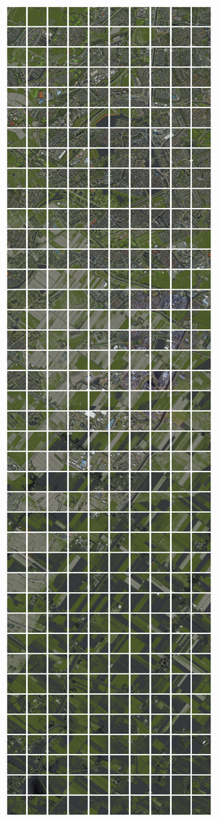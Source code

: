 <html>
<div>
<img src="https://github.com/HakkaTjakka/NL_TILE_MAP/blob/main/18/618/-1060/r.6180.-10600.png" height="44" width="44">
<img src="https://github.com/HakkaTjakka/NL_TILE_MAP/blob/main/18/618/-1060/r.6181.-10600.png" height="44" width="44">
<img src="https://github.com/HakkaTjakka/NL_TILE_MAP/blob/main/18/618/-1060/r.6182.-10600.png" height="44" width="44">
<img src="https://github.com/HakkaTjakka/NL_TILE_MAP/blob/main/18/618/-1060/r.6183.-10600.png" height="44" width="44">
<img src="https://github.com/HakkaTjakka/NL_TILE_MAP/blob/main/18/618/-1060/r.6184.-10600.png" height="44" width="44">
<img src="https://github.com/HakkaTjakka/NL_TILE_MAP/blob/main/18/618/-1060/r.6185.-10600.png" height="44" width="44">
<img src="https://github.com/HakkaTjakka/NL_TILE_MAP/blob/main/18/618/-1060/r.6186.-10600.png" height="44" width="44">
<img src="https://github.com/HakkaTjakka/NL_TILE_MAP/blob/main/18/618/-1060/r.6187.-10600.png" height="44" width="44">
<img src="https://github.com/HakkaTjakka/NL_TILE_MAP/blob/main/18/618/-1060/r.6188.-10600.png" height="44" width="44">
<img src="https://github.com/HakkaTjakka/NL_TILE_MAP/blob/main/18/618/-1060/r.6189.-10600.png" height="44" width="44">
<img src="https://github.com/HakkaTjakka/NL_TILE_MAP/blob/main/18/619/-1060/r.6190.-10600.png" height="44" width="44">
<img src="https://github.com/HakkaTjakka/NL_TILE_MAP/blob/main/18/619/-1060/r.6191.-10600.png" height="44" width="44">
<img src="https://github.com/HakkaTjakka/NL_TILE_MAP/blob/main/18/619/-1060/r.6192.-10600.png" height="44" width="44">
<img src="https://github.com/HakkaTjakka/NL_TILE_MAP/blob/main/18/619/-1060/r.6193.-10600.png" height="44" width="44">
<img src="https://github.com/HakkaTjakka/NL_TILE_MAP/blob/main/18/619/-1060/r.6194.-10600.png" height="44" width="44">
<img src="https://github.com/HakkaTjakka/NL_TILE_MAP/blob/main/18/619/-1060/r.6195.-10600.png" height="44" width="44">
<img src="https://github.com/HakkaTjakka/NL_TILE_MAP/blob/main/18/619/-1060/r.6196.-10600.png" height="44" width="44">
<img src="https://github.com/HakkaTjakka/NL_TILE_MAP/blob/main/18/619/-1060/r.6197.-10600.png" height="44" width="44">
<img src="https://github.com/HakkaTjakka/NL_TILE_MAP/blob/main/18/619/-1060/r.6198.-10600.png" height="44" width="44">
<img src="https://github.com/HakkaTjakka/NL_TILE_MAP/blob/main/18/619/-1060/r.6199.-10600.png" height="44" width="44">
<br>
<img src="https://github.com/HakkaTjakka/NL_TILE_MAP/blob/main/18/618/-1060/r.6180.-10599.png" height="44" width="44">
<img src="https://github.com/HakkaTjakka/NL_TILE_MAP/blob/main/18/618/-1060/r.6181.-10599.png" height="44" width="44">
<img src="https://github.com/HakkaTjakka/NL_TILE_MAP/blob/main/18/618/-1060/r.6182.-10599.png" height="44" width="44">
<img src="https://github.com/HakkaTjakka/NL_TILE_MAP/blob/main/18/618/-1060/r.6183.-10599.png" height="44" width="44">
<img src="https://github.com/HakkaTjakka/NL_TILE_MAP/blob/main/18/618/-1060/r.6184.-10599.png" height="44" width="44">
<img src="https://github.com/HakkaTjakka/NL_TILE_MAP/blob/main/18/618/-1060/r.6185.-10599.png" height="44" width="44">
<img src="https://github.com/HakkaTjakka/NL_TILE_MAP/blob/main/18/618/-1060/r.6186.-10599.png" height="44" width="44">
<img src="https://github.com/HakkaTjakka/NL_TILE_MAP/blob/main/18/618/-1060/r.6187.-10599.png" height="44" width="44">
<img src="https://github.com/HakkaTjakka/NL_TILE_MAP/blob/main/18/618/-1060/r.6188.-10599.png" height="44" width="44">
<img src="https://github.com/HakkaTjakka/NL_TILE_MAP/blob/main/18/618/-1060/r.6189.-10599.png" height="44" width="44">
<img src="https://github.com/HakkaTjakka/NL_TILE_MAP/blob/main/18/619/-1060/r.6190.-10599.png" height="44" width="44">
<img src="https://github.com/HakkaTjakka/NL_TILE_MAP/blob/main/18/619/-1060/r.6191.-10599.png" height="44" width="44">
<img src="https://github.com/HakkaTjakka/NL_TILE_MAP/blob/main/18/619/-1060/r.6192.-10599.png" height="44" width="44">
<img src="https://github.com/HakkaTjakka/NL_TILE_MAP/blob/main/18/619/-1060/r.6193.-10599.png" height="44" width="44">
<img src="https://github.com/HakkaTjakka/NL_TILE_MAP/blob/main/18/619/-1060/r.6194.-10599.png" height="44" width="44">
<img src="https://github.com/HakkaTjakka/NL_TILE_MAP/blob/main/18/619/-1060/r.6195.-10599.png" height="44" width="44">
<img src="https://github.com/HakkaTjakka/NL_TILE_MAP/blob/main/18/619/-1060/r.6196.-10599.png" height="44" width="44">
<img src="https://github.com/HakkaTjakka/NL_TILE_MAP/blob/main/18/619/-1060/r.6197.-10599.png" height="44" width="44">
<img src="https://github.com/HakkaTjakka/NL_TILE_MAP/blob/main/18/619/-1060/r.6198.-10599.png" height="44" width="44">
<img src="https://github.com/HakkaTjakka/NL_TILE_MAP/blob/main/18/619/-1060/r.6199.-10599.png" height="44" width="44">
<br>
<img src="https://github.com/HakkaTjakka/NL_TILE_MAP/blob/main/18/618/-1060/r.6180.-10598.png" height="44" width="44">
<img src="https://github.com/HakkaTjakka/NL_TILE_MAP/blob/main/18/618/-1060/r.6181.-10598.png" height="44" width="44">
<img src="https://github.com/HakkaTjakka/NL_TILE_MAP/blob/main/18/618/-1060/r.6182.-10598.png" height="44" width="44">
<img src="https://github.com/HakkaTjakka/NL_TILE_MAP/blob/main/18/618/-1060/r.6183.-10598.png" height="44" width="44">
<img src="https://github.com/HakkaTjakka/NL_TILE_MAP/blob/main/18/618/-1060/r.6184.-10598.png" height="44" width="44">
<img src="https://github.com/HakkaTjakka/NL_TILE_MAP/blob/main/18/618/-1060/r.6185.-10598.png" height="44" width="44">
<img src="https://github.com/HakkaTjakka/NL_TILE_MAP/blob/main/18/618/-1060/r.6186.-10598.png" height="44" width="44">
<img src="https://github.com/HakkaTjakka/NL_TILE_MAP/blob/main/18/618/-1060/r.6187.-10598.png" height="44" width="44">
<img src="https://github.com/HakkaTjakka/NL_TILE_MAP/blob/main/18/618/-1060/r.6188.-10598.png" height="44" width="44">
<img src="https://github.com/HakkaTjakka/NL_TILE_MAP/blob/main/18/618/-1060/r.6189.-10598.png" height="44" width="44">
<img src="https://github.com/HakkaTjakka/NL_TILE_MAP/blob/main/18/619/-1060/r.6190.-10598.png" height="44" width="44">
<img src="https://github.com/HakkaTjakka/NL_TILE_MAP/blob/main/18/619/-1060/r.6191.-10598.png" height="44" width="44">
<img src="https://github.com/HakkaTjakka/NL_TILE_MAP/blob/main/18/619/-1060/r.6192.-10598.png" height="44" width="44">
<img src="https://github.com/HakkaTjakka/NL_TILE_MAP/blob/main/18/619/-1060/r.6193.-10598.png" height="44" width="44">
<img src="https://github.com/HakkaTjakka/NL_TILE_MAP/blob/main/18/619/-1060/r.6194.-10598.png" height="44" width="44">
<img src="https://github.com/HakkaTjakka/NL_TILE_MAP/blob/main/18/619/-1060/r.6195.-10598.png" height="44" width="44">
<img src="https://github.com/HakkaTjakka/NL_TILE_MAP/blob/main/18/619/-1060/r.6196.-10598.png" height="44" width="44">
<img src="https://github.com/HakkaTjakka/NL_TILE_MAP/blob/main/18/619/-1060/r.6197.-10598.png" height="44" width="44">
<img src="https://github.com/HakkaTjakka/NL_TILE_MAP/blob/main/18/619/-1060/r.6198.-10598.png" height="44" width="44">
<img src="https://github.com/HakkaTjakka/NL_TILE_MAP/blob/main/18/619/-1060/r.6199.-10598.png" height="44" width="44">
<br>
<img src="https://github.com/HakkaTjakka/NL_TILE_MAP/blob/main/18/618/-1060/r.6180.-10597.png" height="44" width="44">
<img src="https://github.com/HakkaTjakka/NL_TILE_MAP/blob/main/18/618/-1060/r.6181.-10597.png" height="44" width="44">
<img src="https://github.com/HakkaTjakka/NL_TILE_MAP/blob/main/18/618/-1060/r.6182.-10597.png" height="44" width="44">
<img src="https://github.com/HakkaTjakka/NL_TILE_MAP/blob/main/18/618/-1060/r.6183.-10597.png" height="44" width="44">
<img src="https://github.com/HakkaTjakka/NL_TILE_MAP/blob/main/18/618/-1060/r.6184.-10597.png" height="44" width="44">
<img src="https://github.com/HakkaTjakka/NL_TILE_MAP/blob/main/18/618/-1060/r.6185.-10597.png" height="44" width="44">
<img src="https://github.com/HakkaTjakka/NL_TILE_MAP/blob/main/18/618/-1060/r.6186.-10597.png" height="44" width="44">
<img src="https://github.com/HakkaTjakka/NL_TILE_MAP/blob/main/18/618/-1060/r.6187.-10597.png" height="44" width="44">
<img src="https://github.com/HakkaTjakka/NL_TILE_MAP/blob/main/18/618/-1060/r.6188.-10597.png" height="44" width="44">
<img src="https://github.com/HakkaTjakka/NL_TILE_MAP/blob/main/18/618/-1060/r.6189.-10597.png" height="44" width="44">
<img src="https://github.com/HakkaTjakka/NL_TILE_MAP/blob/main/18/619/-1060/r.6190.-10597.png" height="44" width="44">
<img src="https://github.com/HakkaTjakka/NL_TILE_MAP/blob/main/18/619/-1060/r.6191.-10597.png" height="44" width="44">
<img src="https://github.com/HakkaTjakka/NL_TILE_MAP/blob/main/18/619/-1060/r.6192.-10597.png" height="44" width="44">
<img src="https://github.com/HakkaTjakka/NL_TILE_MAP/blob/main/18/619/-1060/r.6193.-10597.png" height="44" width="44">
<img src="https://github.com/HakkaTjakka/NL_TILE_MAP/blob/main/18/619/-1060/r.6194.-10597.png" height="44" width="44">
<img src="https://github.com/HakkaTjakka/NL_TILE_MAP/blob/main/18/619/-1060/r.6195.-10597.png" height="44" width="44">
<img src="https://github.com/HakkaTjakka/NL_TILE_MAP/blob/main/18/619/-1060/r.6196.-10597.png" height="44" width="44">
<img src="https://github.com/HakkaTjakka/NL_TILE_MAP/blob/main/18/619/-1060/r.6197.-10597.png" height="44" width="44">
<img src="https://github.com/HakkaTjakka/NL_TILE_MAP/blob/main/18/619/-1060/r.6198.-10597.png" height="44" width="44">
<img src="https://github.com/HakkaTjakka/NL_TILE_MAP/blob/main/18/619/-1060/r.6199.-10597.png" height="44" width="44">
<br>
<img src="https://github.com/HakkaTjakka/NL_TILE_MAP/blob/main/18/618/-1060/r.6180.-10596.png" height="44" width="44">
<img src="https://github.com/HakkaTjakka/NL_TILE_MAP/blob/main/18/618/-1060/r.6181.-10596.png" height="44" width="44">
<img src="https://github.com/HakkaTjakka/NL_TILE_MAP/blob/main/18/618/-1060/r.6182.-10596.png" height="44" width="44">
<img src="https://github.com/HakkaTjakka/NL_TILE_MAP/blob/main/18/618/-1060/r.6183.-10596.png" height="44" width="44">
<img src="https://github.com/HakkaTjakka/NL_TILE_MAP/blob/main/18/618/-1060/r.6184.-10596.png" height="44" width="44">
<img src="https://github.com/HakkaTjakka/NL_TILE_MAP/blob/main/18/618/-1060/r.6185.-10596.png" height="44" width="44">
<img src="https://github.com/HakkaTjakka/NL_TILE_MAP/blob/main/18/618/-1060/r.6186.-10596.png" height="44" width="44">
<img src="https://github.com/HakkaTjakka/NL_TILE_MAP/blob/main/18/618/-1060/r.6187.-10596.png" height="44" width="44">
<img src="https://github.com/HakkaTjakka/NL_TILE_MAP/blob/main/18/618/-1060/r.6188.-10596.png" height="44" width="44">
<img src="https://github.com/HakkaTjakka/NL_TILE_MAP/blob/main/18/618/-1060/r.6189.-10596.png" height="44" width="44">
<img src="https://github.com/HakkaTjakka/NL_TILE_MAP/blob/main/18/619/-1060/r.6190.-10596.png" height="44" width="44">
<img src="https://github.com/HakkaTjakka/NL_TILE_MAP/blob/main/18/619/-1060/r.6191.-10596.png" height="44" width="44">
<img src="https://github.com/HakkaTjakka/NL_TILE_MAP/blob/main/18/619/-1060/r.6192.-10596.png" height="44" width="44">
<img src="https://github.com/HakkaTjakka/NL_TILE_MAP/blob/main/18/619/-1060/r.6193.-10596.png" height="44" width="44">
<img src="https://github.com/HakkaTjakka/NL_TILE_MAP/blob/main/18/619/-1060/r.6194.-10596.png" height="44" width="44">
<img src="https://github.com/HakkaTjakka/NL_TILE_MAP/blob/main/18/619/-1060/r.6195.-10596.png" height="44" width="44">
<img src="https://github.com/HakkaTjakka/NL_TILE_MAP/blob/main/18/619/-1060/r.6196.-10596.png" height="44" width="44">
<img src="https://github.com/HakkaTjakka/NL_TILE_MAP/blob/main/18/619/-1060/r.6197.-10596.png" height="44" width="44">
<img src="https://github.com/HakkaTjakka/NL_TILE_MAP/blob/main/18/619/-1060/r.6198.-10596.png" height="44" width="44">
<img src="https://github.com/HakkaTjakka/NL_TILE_MAP/blob/main/18/619/-1060/r.6199.-10596.png" height="44" width="44">
<br>
<img src="https://github.com/HakkaTjakka/NL_TILE_MAP/blob/main/18/618/-1060/r.6180.-10595.png" height="44" width="44">
<img src="https://github.com/HakkaTjakka/NL_TILE_MAP/blob/main/18/618/-1060/r.6181.-10595.png" height="44" width="44">
<img src="https://github.com/HakkaTjakka/NL_TILE_MAP/blob/main/18/618/-1060/r.6182.-10595.png" height="44" width="44">
<img src="https://github.com/HakkaTjakka/NL_TILE_MAP/blob/main/18/618/-1060/r.6183.-10595.png" height="44" width="44">
<img src="https://github.com/HakkaTjakka/NL_TILE_MAP/blob/main/18/618/-1060/r.6184.-10595.png" height="44" width="44">
<img src="https://github.com/HakkaTjakka/NL_TILE_MAP/blob/main/18/618/-1060/r.6185.-10595.png" height="44" width="44">
<img src="https://github.com/HakkaTjakka/NL_TILE_MAP/blob/main/18/618/-1060/r.6186.-10595.png" height="44" width="44">
<img src="https://github.com/HakkaTjakka/NL_TILE_MAP/blob/main/18/618/-1060/r.6187.-10595.png" height="44" width="44">
<img src="https://github.com/HakkaTjakka/NL_TILE_MAP/blob/main/18/618/-1060/r.6188.-10595.png" height="44" width="44">
<img src="https://github.com/HakkaTjakka/NL_TILE_MAP/blob/main/18/618/-1060/r.6189.-10595.png" height="44" width="44">
<img src="https://github.com/HakkaTjakka/NL_TILE_MAP/blob/main/18/619/-1060/r.6190.-10595.png" height="44" width="44">
<img src="https://github.com/HakkaTjakka/NL_TILE_MAP/blob/main/18/619/-1060/r.6191.-10595.png" height="44" width="44">
<img src="https://github.com/HakkaTjakka/NL_TILE_MAP/blob/main/18/619/-1060/r.6192.-10595.png" height="44" width="44">
<img src="https://github.com/HakkaTjakka/NL_TILE_MAP/blob/main/18/619/-1060/r.6193.-10595.png" height="44" width="44">
<img src="https://github.com/HakkaTjakka/NL_TILE_MAP/blob/main/18/619/-1060/r.6194.-10595.png" height="44" width="44">
<img src="https://github.com/HakkaTjakka/NL_TILE_MAP/blob/main/18/619/-1060/r.6195.-10595.png" height="44" width="44">
<img src="https://github.com/HakkaTjakka/NL_TILE_MAP/blob/main/18/619/-1060/r.6196.-10595.png" height="44" width="44">
<img src="https://github.com/HakkaTjakka/NL_TILE_MAP/blob/main/18/619/-1060/r.6197.-10595.png" height="44" width="44">
<img src="https://github.com/HakkaTjakka/NL_TILE_MAP/blob/main/18/619/-1060/r.6198.-10595.png" height="44" width="44">
<img src="https://github.com/HakkaTjakka/NL_TILE_MAP/blob/main/18/619/-1060/r.6199.-10595.png" height="44" width="44">
<br>
<img src="https://github.com/HakkaTjakka/NL_TILE_MAP/blob/main/18/618/-1060/r.6180.-10594.png" height="44" width="44">
<img src="https://github.com/HakkaTjakka/NL_TILE_MAP/blob/main/18/618/-1060/r.6181.-10594.png" height="44" width="44">
<img src="https://github.com/HakkaTjakka/NL_TILE_MAP/blob/main/18/618/-1060/r.6182.-10594.png" height="44" width="44">
<img src="https://github.com/HakkaTjakka/NL_TILE_MAP/blob/main/18/618/-1060/r.6183.-10594.png" height="44" width="44">
<img src="https://github.com/HakkaTjakka/NL_TILE_MAP/blob/main/18/618/-1060/r.6184.-10594.png" height="44" width="44">
<img src="https://github.com/HakkaTjakka/NL_TILE_MAP/blob/main/18/618/-1060/r.6185.-10594.png" height="44" width="44">
<img src="https://github.com/HakkaTjakka/NL_TILE_MAP/blob/main/18/618/-1060/r.6186.-10594.png" height="44" width="44">
<img src="https://github.com/HakkaTjakka/NL_TILE_MAP/blob/main/18/618/-1060/r.6187.-10594.png" height="44" width="44">
<img src="https://github.com/HakkaTjakka/NL_TILE_MAP/blob/main/18/618/-1060/r.6188.-10594.png" height="44" width="44">
<img src="https://github.com/HakkaTjakka/NL_TILE_MAP/blob/main/18/618/-1060/r.6189.-10594.png" height="44" width="44">
<img src="https://github.com/HakkaTjakka/NL_TILE_MAP/blob/main/18/619/-1060/r.6190.-10594.png" height="44" width="44">
<img src="https://github.com/HakkaTjakka/NL_TILE_MAP/blob/main/18/619/-1060/r.6191.-10594.png" height="44" width="44">
<img src="https://github.com/HakkaTjakka/NL_TILE_MAP/blob/main/18/619/-1060/r.6192.-10594.png" height="44" width="44">
<img src="https://github.com/HakkaTjakka/NL_TILE_MAP/blob/main/18/619/-1060/r.6193.-10594.png" height="44" width="44">
<img src="https://github.com/HakkaTjakka/NL_TILE_MAP/blob/main/18/619/-1060/r.6194.-10594.png" height="44" width="44">
<img src="https://github.com/HakkaTjakka/NL_TILE_MAP/blob/main/18/619/-1060/r.6195.-10594.png" height="44" width="44">
<img src="https://github.com/HakkaTjakka/NL_TILE_MAP/blob/main/18/619/-1060/r.6196.-10594.png" height="44" width="44">
<img src="https://github.com/HakkaTjakka/NL_TILE_MAP/blob/main/18/619/-1060/r.6197.-10594.png" height="44" width="44">
<img src="https://github.com/HakkaTjakka/NL_TILE_MAP/blob/main/18/619/-1060/r.6198.-10594.png" height="44" width="44">
<img src="https://github.com/HakkaTjakka/NL_TILE_MAP/blob/main/18/619/-1060/r.6199.-10594.png" height="44" width="44">
<br>
<img src="https://github.com/HakkaTjakka/NL_TILE_MAP/blob/main/18/618/-1060/r.6180.-10593.png" height="44" width="44">
<img src="https://github.com/HakkaTjakka/NL_TILE_MAP/blob/main/18/618/-1060/r.6181.-10593.png" height="44" width="44">
<img src="https://github.com/HakkaTjakka/NL_TILE_MAP/blob/main/18/618/-1060/r.6182.-10593.png" height="44" width="44">
<img src="https://github.com/HakkaTjakka/NL_TILE_MAP/blob/main/18/618/-1060/r.6183.-10593.png" height="44" width="44">
<img src="https://github.com/HakkaTjakka/NL_TILE_MAP/blob/main/18/618/-1060/r.6184.-10593.png" height="44" width="44">
<img src="https://github.com/HakkaTjakka/NL_TILE_MAP/blob/main/18/618/-1060/r.6185.-10593.png" height="44" width="44">
<img src="https://github.com/HakkaTjakka/NL_TILE_MAP/blob/main/18/618/-1060/r.6186.-10593.png" height="44" width="44">
<img src="https://github.com/HakkaTjakka/NL_TILE_MAP/blob/main/18/618/-1060/r.6187.-10593.png" height="44" width="44">
<img src="https://github.com/HakkaTjakka/NL_TILE_MAP/blob/main/18/618/-1060/r.6188.-10593.png" height="44" width="44">
<img src="https://github.com/HakkaTjakka/NL_TILE_MAP/blob/main/18/618/-1060/r.6189.-10593.png" height="44" width="44">
<img src="https://github.com/HakkaTjakka/NL_TILE_MAP/blob/main/18/619/-1060/r.6190.-10593.png" height="44" width="44">
<img src="https://github.com/HakkaTjakka/NL_TILE_MAP/blob/main/18/619/-1060/r.6191.-10593.png" height="44" width="44">
<img src="https://github.com/HakkaTjakka/NL_TILE_MAP/blob/main/18/619/-1060/r.6192.-10593.png" height="44" width="44">
<img src="https://github.com/HakkaTjakka/NL_TILE_MAP/blob/main/18/619/-1060/r.6193.-10593.png" height="44" width="44">
<img src="https://github.com/HakkaTjakka/NL_TILE_MAP/blob/main/18/619/-1060/r.6194.-10593.png" height="44" width="44">
<img src="https://github.com/HakkaTjakka/NL_TILE_MAP/blob/main/18/619/-1060/r.6195.-10593.png" height="44" width="44">
<img src="https://github.com/HakkaTjakka/NL_TILE_MAP/blob/main/18/619/-1060/r.6196.-10593.png" height="44" width="44">
<img src="https://github.com/HakkaTjakka/NL_TILE_MAP/blob/main/18/619/-1060/r.6197.-10593.png" height="44" width="44">
<img src="https://github.com/HakkaTjakka/NL_TILE_MAP/blob/main/18/619/-1060/r.6198.-10593.png" height="44" width="44">
<img src="https://github.com/HakkaTjakka/NL_TILE_MAP/blob/main/18/619/-1060/r.6199.-10593.png" height="44" width="44">
<br>
<img src="https://github.com/HakkaTjakka/NL_TILE_MAP/blob/main/18/618/-1060/r.6180.-10592.png" height="44" width="44">
<img src="https://github.com/HakkaTjakka/NL_TILE_MAP/blob/main/18/618/-1060/r.6181.-10592.png" height="44" width="44">
<img src="https://github.com/HakkaTjakka/NL_TILE_MAP/blob/main/18/618/-1060/r.6182.-10592.png" height="44" width="44">
<img src="https://github.com/HakkaTjakka/NL_TILE_MAP/blob/main/18/618/-1060/r.6183.-10592.png" height="44" width="44">
<img src="https://github.com/HakkaTjakka/NL_TILE_MAP/blob/main/18/618/-1060/r.6184.-10592.png" height="44" width="44">
<img src="https://github.com/HakkaTjakka/NL_TILE_MAP/blob/main/18/618/-1060/r.6185.-10592.png" height="44" width="44">
<img src="https://github.com/HakkaTjakka/NL_TILE_MAP/blob/main/18/618/-1060/r.6186.-10592.png" height="44" width="44">
<img src="https://github.com/HakkaTjakka/NL_TILE_MAP/blob/main/18/618/-1060/r.6187.-10592.png" height="44" width="44">
<img src="https://github.com/HakkaTjakka/NL_TILE_MAP/blob/main/18/618/-1060/r.6188.-10592.png" height="44" width="44">
<img src="https://github.com/HakkaTjakka/NL_TILE_MAP/blob/main/18/618/-1060/r.6189.-10592.png" height="44" width="44">
<img src="https://github.com/HakkaTjakka/NL_TILE_MAP/blob/main/18/619/-1060/r.6190.-10592.png" height="44" width="44">
<img src="https://github.com/HakkaTjakka/NL_TILE_MAP/blob/main/18/619/-1060/r.6191.-10592.png" height="44" width="44">
<img src="https://github.com/HakkaTjakka/NL_TILE_MAP/blob/main/18/619/-1060/r.6192.-10592.png" height="44" width="44">
<img src="https://github.com/HakkaTjakka/NL_TILE_MAP/blob/main/18/619/-1060/r.6193.-10592.png" height="44" width="44">
<img src="https://github.com/HakkaTjakka/NL_TILE_MAP/blob/main/18/619/-1060/r.6194.-10592.png" height="44" width="44">
<img src="https://github.com/HakkaTjakka/NL_TILE_MAP/blob/main/18/619/-1060/r.6195.-10592.png" height="44" width="44">
<img src="https://github.com/HakkaTjakka/NL_TILE_MAP/blob/main/18/619/-1060/r.6196.-10592.png" height="44" width="44">
<img src="https://github.com/HakkaTjakka/NL_TILE_MAP/blob/main/18/619/-1060/r.6197.-10592.png" height="44" width="44">
<img src="https://github.com/HakkaTjakka/NL_TILE_MAP/blob/main/18/619/-1060/r.6198.-10592.png" height="44" width="44">
<img src="https://github.com/HakkaTjakka/NL_TILE_MAP/blob/main/18/619/-1060/r.6199.-10592.png" height="44" width="44">
<br>
<img src="https://github.com/HakkaTjakka/NL_TILE_MAP/blob/main/18/618/-1060/r.6180.-10591.png" height="44" width="44">
<img src="https://github.com/HakkaTjakka/NL_TILE_MAP/blob/main/18/618/-1060/r.6181.-10591.png" height="44" width="44">
<img src="https://github.com/HakkaTjakka/NL_TILE_MAP/blob/main/18/618/-1060/r.6182.-10591.png" height="44" width="44">
<img src="https://github.com/HakkaTjakka/NL_TILE_MAP/blob/main/18/618/-1060/r.6183.-10591.png" height="44" width="44">
<img src="https://github.com/HakkaTjakka/NL_TILE_MAP/blob/main/18/618/-1060/r.6184.-10591.png" height="44" width="44">
<img src="https://github.com/HakkaTjakka/NL_TILE_MAP/blob/main/18/618/-1060/r.6185.-10591.png" height="44" width="44">
<img src="https://github.com/HakkaTjakka/NL_TILE_MAP/blob/main/18/618/-1060/r.6186.-10591.png" height="44" width="44">
<img src="https://github.com/HakkaTjakka/NL_TILE_MAP/blob/main/18/618/-1060/r.6187.-10591.png" height="44" width="44">
<img src="https://github.com/HakkaTjakka/NL_TILE_MAP/blob/main/18/618/-1060/r.6188.-10591.png" height="44" width="44">
<img src="https://github.com/HakkaTjakka/NL_TILE_MAP/blob/main/18/618/-1060/r.6189.-10591.png" height="44" width="44">
<img src="https://github.com/HakkaTjakka/NL_TILE_MAP/blob/main/18/619/-1060/r.6190.-10591.png" height="44" width="44">
<img src="https://github.com/HakkaTjakka/NL_TILE_MAP/blob/main/18/619/-1060/r.6191.-10591.png" height="44" width="44">
<img src="https://github.com/HakkaTjakka/NL_TILE_MAP/blob/main/18/619/-1060/r.6192.-10591.png" height="44" width="44">
<img src="https://github.com/HakkaTjakka/NL_TILE_MAP/blob/main/18/619/-1060/r.6193.-10591.png" height="44" width="44">
<img src="https://github.com/HakkaTjakka/NL_TILE_MAP/blob/main/18/619/-1060/r.6194.-10591.png" height="44" width="44">
<img src="https://github.com/HakkaTjakka/NL_TILE_MAP/blob/main/18/619/-1060/r.6195.-10591.png" height="44" width="44">
<img src="https://github.com/HakkaTjakka/NL_TILE_MAP/blob/main/18/619/-1060/r.6196.-10591.png" height="44" width="44">
<img src="https://github.com/HakkaTjakka/NL_TILE_MAP/blob/main/18/619/-1060/r.6197.-10591.png" height="44" width="44">
<img src="https://github.com/HakkaTjakka/NL_TILE_MAP/blob/main/18/619/-1060/r.6198.-10591.png" height="44" width="44">
<img src="https://github.com/HakkaTjakka/NL_TILE_MAP/blob/main/18/619/-1060/r.6199.-10591.png" height="44" width="44">
<br>
<img src="https://github.com/HakkaTjakka/NL_TILE_MAP/blob/main/18/618/-1059/r.6180.-10590.png" height="44" width="44">
<img src="https://github.com/HakkaTjakka/NL_TILE_MAP/blob/main/18/618/-1059/r.6181.-10590.png" height="44" width="44">
<img src="https://github.com/HakkaTjakka/NL_TILE_MAP/blob/main/18/618/-1059/r.6182.-10590.png" height="44" width="44">
<img src="https://github.com/HakkaTjakka/NL_TILE_MAP/blob/main/18/618/-1059/r.6183.-10590.png" height="44" width="44">
<img src="https://github.com/HakkaTjakka/NL_TILE_MAP/blob/main/18/618/-1059/r.6184.-10590.png" height="44" width="44">
<img src="https://github.com/HakkaTjakka/NL_TILE_MAP/blob/main/18/618/-1059/r.6185.-10590.png" height="44" width="44">
<img src="https://github.com/HakkaTjakka/NL_TILE_MAP/blob/main/18/618/-1059/r.6186.-10590.png" height="44" width="44">
<img src="https://github.com/HakkaTjakka/NL_TILE_MAP/blob/main/18/618/-1059/r.6187.-10590.png" height="44" width="44">
<img src="https://github.com/HakkaTjakka/NL_TILE_MAP/blob/main/18/618/-1059/r.6188.-10590.png" height="44" width="44">
<img src="https://github.com/HakkaTjakka/NL_TILE_MAP/blob/main/18/618/-1059/r.6189.-10590.png" height="44" width="44">
<img src="https://github.com/HakkaTjakka/NL_TILE_MAP/blob/main/18/619/-1059/r.6190.-10590.png" height="44" width="44">
<img src="https://github.com/HakkaTjakka/NL_TILE_MAP/blob/main/18/619/-1059/r.6191.-10590.png" height="44" width="44">
<img src="https://github.com/HakkaTjakka/NL_TILE_MAP/blob/main/18/619/-1059/r.6192.-10590.png" height="44" width="44">
<img src="https://github.com/HakkaTjakka/NL_TILE_MAP/blob/main/18/619/-1059/r.6193.-10590.png" height="44" width="44">
<img src="https://github.com/HakkaTjakka/NL_TILE_MAP/blob/main/18/619/-1059/r.6194.-10590.png" height="44" width="44">
<img src="https://github.com/HakkaTjakka/NL_TILE_MAP/blob/main/18/619/-1059/r.6195.-10590.png" height="44" width="44">
<img src="https://github.com/HakkaTjakka/NL_TILE_MAP/blob/main/18/619/-1059/r.6196.-10590.png" height="44" width="44">
<img src="https://github.com/HakkaTjakka/NL_TILE_MAP/blob/main/18/619/-1059/r.6197.-10590.png" height="44" width="44">
<img src="https://github.com/HakkaTjakka/NL_TILE_MAP/blob/main/18/619/-1059/r.6198.-10590.png" height="44" width="44">
<img src="https://github.com/HakkaTjakka/NL_TILE_MAP/blob/main/18/619/-1059/r.6199.-10590.png" height="44" width="44">
<br>
<img src="https://github.com/HakkaTjakka/NL_TILE_MAP/blob/main/18/618/-1059/r.6180.-10589.png" height="44" width="44">
<img src="https://github.com/HakkaTjakka/NL_TILE_MAP/blob/main/18/618/-1059/r.6181.-10589.png" height="44" width="44">
<img src="https://github.com/HakkaTjakka/NL_TILE_MAP/blob/main/18/618/-1059/r.6182.-10589.png" height="44" width="44">
<img src="https://github.com/HakkaTjakka/NL_TILE_MAP/blob/main/18/618/-1059/r.6183.-10589.png" height="44" width="44">
<img src="https://github.com/HakkaTjakka/NL_TILE_MAP/blob/main/18/618/-1059/r.6184.-10589.png" height="44" width="44">
<img src="https://github.com/HakkaTjakka/NL_TILE_MAP/blob/main/18/618/-1059/r.6185.-10589.png" height="44" width="44">
<img src="https://github.com/HakkaTjakka/NL_TILE_MAP/blob/main/18/618/-1059/r.6186.-10589.png" height="44" width="44">
<img src="https://github.com/HakkaTjakka/NL_TILE_MAP/blob/main/18/618/-1059/r.6187.-10589.png" height="44" width="44">
<img src="https://github.com/HakkaTjakka/NL_TILE_MAP/blob/main/18/618/-1059/r.6188.-10589.png" height="44" width="44">
<img src="https://github.com/HakkaTjakka/NL_TILE_MAP/blob/main/18/618/-1059/r.6189.-10589.png" height="44" width="44">
<img src="https://github.com/HakkaTjakka/NL_TILE_MAP/blob/main/18/619/-1059/r.6190.-10589.png" height="44" width="44">
<img src="https://github.com/HakkaTjakka/NL_TILE_MAP/blob/main/18/619/-1059/r.6191.-10589.png" height="44" width="44">
<img src="https://github.com/HakkaTjakka/NL_TILE_MAP/blob/main/18/619/-1059/r.6192.-10589.png" height="44" width="44">
<img src="https://github.com/HakkaTjakka/NL_TILE_MAP/blob/main/18/619/-1059/r.6193.-10589.png" height="44" width="44">
<img src="https://github.com/HakkaTjakka/NL_TILE_MAP/blob/main/18/619/-1059/r.6194.-10589.png" height="44" width="44">
<img src="https://github.com/HakkaTjakka/NL_TILE_MAP/blob/main/18/619/-1059/r.6195.-10589.png" height="44" width="44">
<img src="https://github.com/HakkaTjakka/NL_TILE_MAP/blob/main/18/619/-1059/r.6196.-10589.png" height="44" width="44">
<img src="https://github.com/HakkaTjakka/NL_TILE_MAP/blob/main/18/619/-1059/r.6197.-10589.png" height="44" width="44">
<img src="https://github.com/HakkaTjakka/NL_TILE_MAP/blob/main/18/619/-1059/r.6198.-10589.png" height="44" width="44">
<img src="https://github.com/HakkaTjakka/NL_TILE_MAP/blob/main/18/619/-1059/r.6199.-10589.png" height="44" width="44">
<br>
<img src="https://github.com/HakkaTjakka/NL_TILE_MAP/blob/main/18/618/-1059/r.6180.-10588.png" height="44" width="44">
<img src="https://github.com/HakkaTjakka/NL_TILE_MAP/blob/main/18/618/-1059/r.6181.-10588.png" height="44" width="44">
<img src="https://github.com/HakkaTjakka/NL_TILE_MAP/blob/main/18/618/-1059/r.6182.-10588.png" height="44" width="44">
<img src="https://github.com/HakkaTjakka/NL_TILE_MAP/blob/main/18/618/-1059/r.6183.-10588.png" height="44" width="44">
<img src="https://github.com/HakkaTjakka/NL_TILE_MAP/blob/main/18/618/-1059/r.6184.-10588.png" height="44" width="44">
<img src="https://github.com/HakkaTjakka/NL_TILE_MAP/blob/main/18/618/-1059/r.6185.-10588.png" height="44" width="44">
<img src="https://github.com/HakkaTjakka/NL_TILE_MAP/blob/main/18/618/-1059/r.6186.-10588.png" height="44" width="44">
<img src="https://github.com/HakkaTjakka/NL_TILE_MAP/blob/main/18/618/-1059/r.6187.-10588.png" height="44" width="44">
<img src="https://github.com/HakkaTjakka/NL_TILE_MAP/blob/main/18/618/-1059/r.6188.-10588.png" height="44" width="44">
<img src="https://github.com/HakkaTjakka/NL_TILE_MAP/blob/main/18/618/-1059/r.6189.-10588.png" height="44" width="44">
<img src="https://github.com/HakkaTjakka/NL_TILE_MAP/blob/main/18/619/-1059/r.6190.-10588.png" height="44" width="44">
<img src="https://github.com/HakkaTjakka/NL_TILE_MAP/blob/main/18/619/-1059/r.6191.-10588.png" height="44" width="44">
<img src="https://github.com/HakkaTjakka/NL_TILE_MAP/blob/main/18/619/-1059/r.6192.-10588.png" height="44" width="44">
<img src="https://github.com/HakkaTjakka/NL_TILE_MAP/blob/main/18/619/-1059/r.6193.-10588.png" height="44" width="44">
<img src="https://github.com/HakkaTjakka/NL_TILE_MAP/blob/main/18/619/-1059/r.6194.-10588.png" height="44" width="44">
<img src="https://github.com/HakkaTjakka/NL_TILE_MAP/blob/main/18/619/-1059/r.6195.-10588.png" height="44" width="44">
<img src="https://github.com/HakkaTjakka/NL_TILE_MAP/blob/main/18/619/-1059/r.6196.-10588.png" height="44" width="44">
<img src="https://github.com/HakkaTjakka/NL_TILE_MAP/blob/main/18/619/-1059/r.6197.-10588.png" height="44" width="44">
<img src="https://github.com/HakkaTjakka/NL_TILE_MAP/blob/main/18/619/-1059/r.6198.-10588.png" height="44" width="44">
<img src="https://github.com/HakkaTjakka/NL_TILE_MAP/blob/main/18/619/-1059/r.6199.-10588.png" height="44" width="44">
<br>
<img src="https://github.com/HakkaTjakka/NL_TILE_MAP/blob/main/18/618/-1059/r.6180.-10587.png" height="44" width="44">
<img src="https://github.com/HakkaTjakka/NL_TILE_MAP/blob/main/18/618/-1059/r.6181.-10587.png" height="44" width="44">
<img src="https://github.com/HakkaTjakka/NL_TILE_MAP/blob/main/18/618/-1059/r.6182.-10587.png" height="44" width="44">
<img src="https://github.com/HakkaTjakka/NL_TILE_MAP/blob/main/18/618/-1059/r.6183.-10587.png" height="44" width="44">
<img src="https://github.com/HakkaTjakka/NL_TILE_MAP/blob/main/18/618/-1059/r.6184.-10587.png" height="44" width="44">
<img src="https://github.com/HakkaTjakka/NL_TILE_MAP/blob/main/18/618/-1059/r.6185.-10587.png" height="44" width="44">
<img src="https://github.com/HakkaTjakka/NL_TILE_MAP/blob/main/18/618/-1059/r.6186.-10587.png" height="44" width="44">
<img src="https://github.com/HakkaTjakka/NL_TILE_MAP/blob/main/18/618/-1059/r.6187.-10587.png" height="44" width="44">
<img src="https://github.com/HakkaTjakka/NL_TILE_MAP/blob/main/18/618/-1059/r.6188.-10587.png" height="44" width="44">
<img src="https://github.com/HakkaTjakka/NL_TILE_MAP/blob/main/18/618/-1059/r.6189.-10587.png" height="44" width="44">
<img src="https://github.com/HakkaTjakka/NL_TILE_MAP/blob/main/18/619/-1059/r.6190.-10587.png" height="44" width="44">
<img src="https://github.com/HakkaTjakka/NL_TILE_MAP/blob/main/18/619/-1059/r.6191.-10587.png" height="44" width="44">
<img src="https://github.com/HakkaTjakka/NL_TILE_MAP/blob/main/18/619/-1059/r.6192.-10587.png" height="44" width="44">
<img src="https://github.com/HakkaTjakka/NL_TILE_MAP/blob/main/18/619/-1059/r.6193.-10587.png" height="44" width="44">
<img src="https://github.com/HakkaTjakka/NL_TILE_MAP/blob/main/18/619/-1059/r.6194.-10587.png" height="44" width="44">
<img src="https://github.com/HakkaTjakka/NL_TILE_MAP/blob/main/18/619/-1059/r.6195.-10587.png" height="44" width="44">
<img src="https://github.com/HakkaTjakka/NL_TILE_MAP/blob/main/18/619/-1059/r.6196.-10587.png" height="44" width="44">
<img src="https://github.com/HakkaTjakka/NL_TILE_MAP/blob/main/18/619/-1059/r.6197.-10587.png" height="44" width="44">
<img src="https://github.com/HakkaTjakka/NL_TILE_MAP/blob/main/18/619/-1059/r.6198.-10587.png" height="44" width="44">
<img src="https://github.com/HakkaTjakka/NL_TILE_MAP/blob/main/18/619/-1059/r.6199.-10587.png" height="44" width="44">
<br>
<img src="https://github.com/HakkaTjakka/NL_TILE_MAP/blob/main/18/618/-1059/r.6180.-10586.png" height="44" width="44">
<img src="https://github.com/HakkaTjakka/NL_TILE_MAP/blob/main/18/618/-1059/r.6181.-10586.png" height="44" width="44">
<img src="https://github.com/HakkaTjakka/NL_TILE_MAP/blob/main/18/618/-1059/r.6182.-10586.png" height="44" width="44">
<img src="https://github.com/HakkaTjakka/NL_TILE_MAP/blob/main/18/618/-1059/r.6183.-10586.png" height="44" width="44">
<img src="https://github.com/HakkaTjakka/NL_TILE_MAP/blob/main/18/618/-1059/r.6184.-10586.png" height="44" width="44">
<img src="https://github.com/HakkaTjakka/NL_TILE_MAP/blob/main/18/618/-1059/r.6185.-10586.png" height="44" width="44">
<img src="https://github.com/HakkaTjakka/NL_TILE_MAP/blob/main/18/618/-1059/r.6186.-10586.png" height="44" width="44">
<img src="https://github.com/HakkaTjakka/NL_TILE_MAP/blob/main/18/618/-1059/r.6187.-10586.png" height="44" width="44">
<img src="https://github.com/HakkaTjakka/NL_TILE_MAP/blob/main/18/618/-1059/r.6188.-10586.png" height="44" width="44">
<img src="https://github.com/HakkaTjakka/NL_TILE_MAP/blob/main/18/618/-1059/r.6189.-10586.png" height="44" width="44">
<img src="https://github.com/HakkaTjakka/NL_TILE_MAP/blob/main/18/619/-1059/r.6190.-10586.png" height="44" width="44">
<img src="https://github.com/HakkaTjakka/NL_TILE_MAP/blob/main/18/619/-1059/r.6191.-10586.png" height="44" width="44">
<img src="https://github.com/HakkaTjakka/NL_TILE_MAP/blob/main/18/619/-1059/r.6192.-10586.png" height="44" width="44">
<img src="https://github.com/HakkaTjakka/NL_TILE_MAP/blob/main/18/619/-1059/r.6193.-10586.png" height="44" width="44">
<img src="https://github.com/HakkaTjakka/NL_TILE_MAP/blob/main/18/619/-1059/r.6194.-10586.png" height="44" width="44">
<img src="https://github.com/HakkaTjakka/NL_TILE_MAP/blob/main/18/619/-1059/r.6195.-10586.png" height="44" width="44">
<img src="https://github.com/HakkaTjakka/NL_TILE_MAP/blob/main/18/619/-1059/r.6196.-10586.png" height="44" width="44">
<img src="https://github.com/HakkaTjakka/NL_TILE_MAP/blob/main/18/619/-1059/r.6197.-10586.png" height="44" width="44">
<img src="https://github.com/HakkaTjakka/NL_TILE_MAP/blob/main/18/619/-1059/r.6198.-10586.png" height="44" width="44">
<img src="https://github.com/HakkaTjakka/NL_TILE_MAP/blob/main/18/619/-1059/r.6199.-10586.png" height="44" width="44">
<br>
<img src="https://github.com/HakkaTjakka/NL_TILE_MAP/blob/main/18/618/-1059/r.6180.-10585.png" height="44" width="44">
<img src="https://github.com/HakkaTjakka/NL_TILE_MAP/blob/main/18/618/-1059/r.6181.-10585.png" height="44" width="44">
<img src="https://github.com/HakkaTjakka/NL_TILE_MAP/blob/main/18/618/-1059/r.6182.-10585.png" height="44" width="44">
<img src="https://github.com/HakkaTjakka/NL_TILE_MAP/blob/main/18/618/-1059/r.6183.-10585.png" height="44" width="44">
<img src="https://github.com/HakkaTjakka/NL_TILE_MAP/blob/main/18/618/-1059/r.6184.-10585.png" height="44" width="44">
<img src="https://github.com/HakkaTjakka/NL_TILE_MAP/blob/main/18/618/-1059/r.6185.-10585.png" height="44" width="44">
<img src="https://github.com/HakkaTjakka/NL_TILE_MAP/blob/main/18/618/-1059/r.6186.-10585.png" height="44" width="44">
<img src="https://github.com/HakkaTjakka/NL_TILE_MAP/blob/main/18/618/-1059/r.6187.-10585.png" height="44" width="44">
<img src="https://github.com/HakkaTjakka/NL_TILE_MAP/blob/main/18/618/-1059/r.6188.-10585.png" height="44" width="44">
<img src="https://github.com/HakkaTjakka/NL_TILE_MAP/blob/main/18/618/-1059/r.6189.-10585.png" height="44" width="44">
<img src="https://github.com/HakkaTjakka/NL_TILE_MAP/blob/main/18/619/-1059/r.6190.-10585.png" height="44" width="44">
<img src="https://github.com/HakkaTjakka/NL_TILE_MAP/blob/main/18/619/-1059/r.6191.-10585.png" height="44" width="44">
<img src="https://github.com/HakkaTjakka/NL_TILE_MAP/blob/main/18/619/-1059/r.6192.-10585.png" height="44" width="44">
<img src="https://github.com/HakkaTjakka/NL_TILE_MAP/blob/main/18/619/-1059/r.6193.-10585.png" height="44" width="44">
<img src="https://github.com/HakkaTjakka/NL_TILE_MAP/blob/main/18/619/-1059/r.6194.-10585.png" height="44" width="44">
<img src="https://github.com/HakkaTjakka/NL_TILE_MAP/blob/main/18/619/-1059/r.6195.-10585.png" height="44" width="44">
<img src="https://github.com/HakkaTjakka/NL_TILE_MAP/blob/main/18/619/-1059/r.6196.-10585.png" height="44" width="44">
<img src="https://github.com/HakkaTjakka/NL_TILE_MAP/blob/main/18/619/-1059/r.6197.-10585.png" height="44" width="44">
<img src="https://github.com/HakkaTjakka/NL_TILE_MAP/blob/main/18/619/-1059/r.6198.-10585.png" height="44" width="44">
<img src="https://github.com/HakkaTjakka/NL_TILE_MAP/blob/main/18/619/-1059/r.6199.-10585.png" height="44" width="44">
<br>
<img src="https://github.com/HakkaTjakka/NL_TILE_MAP/blob/main/18/618/-1059/r.6180.-10584.png" height="44" width="44">
<img src="https://github.com/HakkaTjakka/NL_TILE_MAP/blob/main/18/618/-1059/r.6181.-10584.png" height="44" width="44">
<img src="https://github.com/HakkaTjakka/NL_TILE_MAP/blob/main/18/618/-1059/r.6182.-10584.png" height="44" width="44">
<img src="https://github.com/HakkaTjakka/NL_TILE_MAP/blob/main/18/618/-1059/r.6183.-10584.png" height="44" width="44">
<img src="https://github.com/HakkaTjakka/NL_TILE_MAP/blob/main/18/618/-1059/r.6184.-10584.png" height="44" width="44">
<img src="https://github.com/HakkaTjakka/NL_TILE_MAP/blob/main/18/618/-1059/r.6185.-10584.png" height="44" width="44">
<img src="https://github.com/HakkaTjakka/NL_TILE_MAP/blob/main/18/618/-1059/r.6186.-10584.png" height="44" width="44">
<img src="https://github.com/HakkaTjakka/NL_TILE_MAP/blob/main/18/618/-1059/r.6187.-10584.png" height="44" width="44">
<img src="https://github.com/HakkaTjakka/NL_TILE_MAP/blob/main/18/618/-1059/r.6188.-10584.png" height="44" width="44">
<img src="https://github.com/HakkaTjakka/NL_TILE_MAP/blob/main/18/618/-1059/r.6189.-10584.png" height="44" width="44">
<img src="https://github.com/HakkaTjakka/NL_TILE_MAP/blob/main/18/619/-1059/r.6190.-10584.png" height="44" width="44">
<img src="https://github.com/HakkaTjakka/NL_TILE_MAP/blob/main/18/619/-1059/r.6191.-10584.png" height="44" width="44">
<img src="https://github.com/HakkaTjakka/NL_TILE_MAP/blob/main/18/619/-1059/r.6192.-10584.png" height="44" width="44">
<img src="https://github.com/HakkaTjakka/NL_TILE_MAP/blob/main/18/619/-1059/r.6193.-10584.png" height="44" width="44">
<img src="https://github.com/HakkaTjakka/NL_TILE_MAP/blob/main/18/619/-1059/r.6194.-10584.png" height="44" width="44">
<img src="https://github.com/HakkaTjakka/NL_TILE_MAP/blob/main/18/619/-1059/r.6195.-10584.png" height="44" width="44">
<img src="https://github.com/HakkaTjakka/NL_TILE_MAP/blob/main/18/619/-1059/r.6196.-10584.png" height="44" width="44">
<img src="https://github.com/HakkaTjakka/NL_TILE_MAP/blob/main/18/619/-1059/r.6197.-10584.png" height="44" width="44">
<img src="https://github.com/HakkaTjakka/NL_TILE_MAP/blob/main/18/619/-1059/r.6198.-10584.png" height="44" width="44">
<img src="https://github.com/HakkaTjakka/NL_TILE_MAP/blob/main/18/619/-1059/r.6199.-10584.png" height="44" width="44">
<br>
<img src="https://github.com/HakkaTjakka/NL_TILE_MAP/blob/main/18/618/-1059/r.6180.-10583.png" height="44" width="44">
<img src="https://github.com/HakkaTjakka/NL_TILE_MAP/blob/main/18/618/-1059/r.6181.-10583.png" height="44" width="44">
<img src="https://github.com/HakkaTjakka/NL_TILE_MAP/blob/main/18/618/-1059/r.6182.-10583.png" height="44" width="44">
<img src="https://github.com/HakkaTjakka/NL_TILE_MAP/blob/main/18/618/-1059/r.6183.-10583.png" height="44" width="44">
<img src="https://github.com/HakkaTjakka/NL_TILE_MAP/blob/main/18/618/-1059/r.6184.-10583.png" height="44" width="44">
<img src="https://github.com/HakkaTjakka/NL_TILE_MAP/blob/main/18/618/-1059/r.6185.-10583.png" height="44" width="44">
<img src="https://github.com/HakkaTjakka/NL_TILE_MAP/blob/main/18/618/-1059/r.6186.-10583.png" height="44" width="44">
<img src="https://github.com/HakkaTjakka/NL_TILE_MAP/blob/main/18/618/-1059/r.6187.-10583.png" height="44" width="44">
<img src="https://github.com/HakkaTjakka/NL_TILE_MAP/blob/main/18/618/-1059/r.6188.-10583.png" height="44" width="44">
<img src="https://github.com/HakkaTjakka/NL_TILE_MAP/blob/main/18/618/-1059/r.6189.-10583.png" height="44" width="44">
<img src="https://github.com/HakkaTjakka/NL_TILE_MAP/blob/main/18/619/-1059/r.6190.-10583.png" height="44" width="44">
<img src="https://github.com/HakkaTjakka/NL_TILE_MAP/blob/main/18/619/-1059/r.6191.-10583.png" height="44" width="44">
<img src="https://github.com/HakkaTjakka/NL_TILE_MAP/blob/main/18/619/-1059/r.6192.-10583.png" height="44" width="44">
<img src="https://github.com/HakkaTjakka/NL_TILE_MAP/blob/main/18/619/-1059/r.6193.-10583.png" height="44" width="44">
<img src="https://github.com/HakkaTjakka/NL_TILE_MAP/blob/main/18/619/-1059/r.6194.-10583.png" height="44" width="44">
<img src="https://github.com/HakkaTjakka/NL_TILE_MAP/blob/main/18/619/-1059/r.6195.-10583.png" height="44" width="44">
<img src="https://github.com/HakkaTjakka/NL_TILE_MAP/blob/main/18/619/-1059/r.6196.-10583.png" height="44" width="44">
<img src="https://github.com/HakkaTjakka/NL_TILE_MAP/blob/main/18/619/-1059/r.6197.-10583.png" height="44" width="44">
<img src="https://github.com/HakkaTjakka/NL_TILE_MAP/blob/main/18/619/-1059/r.6198.-10583.png" height="44" width="44">
<img src="https://github.com/HakkaTjakka/NL_TILE_MAP/blob/main/18/619/-1059/r.6199.-10583.png" height="44" width="44">
<br>
<img src="https://github.com/HakkaTjakka/NL_TILE_MAP/blob/main/18/618/-1059/r.6180.-10582.png" height="44" width="44">
<img src="https://github.com/HakkaTjakka/NL_TILE_MAP/blob/main/18/618/-1059/r.6181.-10582.png" height="44" width="44">
<img src="https://github.com/HakkaTjakka/NL_TILE_MAP/blob/main/18/618/-1059/r.6182.-10582.png" height="44" width="44">
<img src="https://github.com/HakkaTjakka/NL_TILE_MAP/blob/main/18/618/-1059/r.6183.-10582.png" height="44" width="44">
<img src="https://github.com/HakkaTjakka/NL_TILE_MAP/blob/main/18/618/-1059/r.6184.-10582.png" height="44" width="44">
<img src="https://github.com/HakkaTjakka/NL_TILE_MAP/blob/main/18/618/-1059/r.6185.-10582.png" height="44" width="44">
<img src="https://github.com/HakkaTjakka/NL_TILE_MAP/blob/main/18/618/-1059/r.6186.-10582.png" height="44" width="44">
<img src="https://github.com/HakkaTjakka/NL_TILE_MAP/blob/main/18/618/-1059/r.6187.-10582.png" height="44" width="44">
<img src="https://github.com/HakkaTjakka/NL_TILE_MAP/blob/main/18/618/-1059/r.6188.-10582.png" height="44" width="44">
<img src="https://github.com/HakkaTjakka/NL_TILE_MAP/blob/main/18/618/-1059/r.6189.-10582.png" height="44" width="44">
<img src="https://github.com/HakkaTjakka/NL_TILE_MAP/blob/main/18/619/-1059/r.6190.-10582.png" height="44" width="44">
<img src="https://github.com/HakkaTjakka/NL_TILE_MAP/blob/main/18/619/-1059/r.6191.-10582.png" height="44" width="44">
<img src="https://github.com/HakkaTjakka/NL_TILE_MAP/blob/main/18/619/-1059/r.6192.-10582.png" height="44" width="44">
<img src="https://github.com/HakkaTjakka/NL_TILE_MAP/blob/main/18/619/-1059/r.6193.-10582.png" height="44" width="44">
<img src="https://github.com/HakkaTjakka/NL_TILE_MAP/blob/main/18/619/-1059/r.6194.-10582.png" height="44" width="44">
<img src="https://github.com/HakkaTjakka/NL_TILE_MAP/blob/main/18/619/-1059/r.6195.-10582.png" height="44" width="44">
<img src="https://github.com/HakkaTjakka/NL_TILE_MAP/blob/main/18/619/-1059/r.6196.-10582.png" height="44" width="44">
<img src="https://github.com/HakkaTjakka/NL_TILE_MAP/blob/main/18/619/-1059/r.6197.-10582.png" height="44" width="44">
<img src="https://github.com/HakkaTjakka/NL_TILE_MAP/blob/main/18/619/-1059/r.6198.-10582.png" height="44" width="44">
<img src="https://github.com/HakkaTjakka/NL_TILE_MAP/blob/main/18/619/-1059/r.6199.-10582.png" height="44" width="44">
<br>
<img src="https://github.com/HakkaTjakka/NL_TILE_MAP/blob/main/18/618/-1059/r.6180.-10581.png" height="44" width="44">
<img src="https://github.com/HakkaTjakka/NL_TILE_MAP/blob/main/18/618/-1059/r.6181.-10581.png" height="44" width="44">
<img src="https://github.com/HakkaTjakka/NL_TILE_MAP/blob/main/18/618/-1059/r.6182.-10581.png" height="44" width="44">
<img src="https://github.com/HakkaTjakka/NL_TILE_MAP/blob/main/18/618/-1059/r.6183.-10581.png" height="44" width="44">
<img src="https://github.com/HakkaTjakka/NL_TILE_MAP/blob/main/18/618/-1059/r.6184.-10581.png" height="44" width="44">
<img src="https://github.com/HakkaTjakka/NL_TILE_MAP/blob/main/18/618/-1059/r.6185.-10581.png" height="44" width="44">
<img src="https://github.com/HakkaTjakka/NL_TILE_MAP/blob/main/18/618/-1059/r.6186.-10581.png" height="44" width="44">
<img src="https://github.com/HakkaTjakka/NL_TILE_MAP/blob/main/18/618/-1059/r.6187.-10581.png" height="44" width="44">
<img src="https://github.com/HakkaTjakka/NL_TILE_MAP/blob/main/18/618/-1059/r.6188.-10581.png" height="44" width="44">
<img src="https://github.com/HakkaTjakka/NL_TILE_MAP/blob/main/18/618/-1059/r.6189.-10581.png" height="44" width="44">
<img src="https://github.com/HakkaTjakka/NL_TILE_MAP/blob/main/18/619/-1059/r.6190.-10581.png" height="44" width="44">
<img src="https://github.com/HakkaTjakka/NL_TILE_MAP/blob/main/18/619/-1059/r.6191.-10581.png" height="44" width="44">
<img src="https://github.com/HakkaTjakka/NL_TILE_MAP/blob/main/18/619/-1059/r.6192.-10581.png" height="44" width="44">
<img src="https://github.com/HakkaTjakka/NL_TILE_MAP/blob/main/18/619/-1059/r.6193.-10581.png" height="44" width="44">
<img src="https://github.com/HakkaTjakka/NL_TILE_MAP/blob/main/18/619/-1059/r.6194.-10581.png" height="44" width="44">
<img src="https://github.com/HakkaTjakka/NL_TILE_MAP/blob/main/18/619/-1059/r.6195.-10581.png" height="44" width="44">
<img src="https://github.com/HakkaTjakka/NL_TILE_MAP/blob/main/18/619/-1059/r.6196.-10581.png" height="44" width="44">
<img src="https://github.com/HakkaTjakka/NL_TILE_MAP/blob/main/18/619/-1059/r.6197.-10581.png" height="44" width="44">
<img src="https://github.com/HakkaTjakka/NL_TILE_MAP/blob/main/18/619/-1059/r.6198.-10581.png" height="44" width="44">
<img src="https://github.com/HakkaTjakka/NL_TILE_MAP/blob/main/18/619/-1059/r.6199.-10581.png" height="44" width="44">
<br>
</div>
</html>
